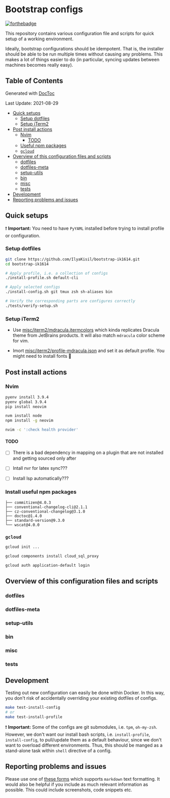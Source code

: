 # Bootstrap configs
[![forthebadge](https://forthebadge.com/images/badges/built-with-love.svg)](https://github.com/IlyaKisil)

This repository contains various configuration file and scripts for quick setup of a
working environment.

Ideally, bootstrap configurations should be idempotent. That is, the installer should be
able to be run multiple times without causing any problems. This makes a lot of things
easier to do (in particular, syncing updates between machines becomes really easy).

<!-- START doctoc generated TOC please keep comment here to allow auto update -->
<!-- DON'T EDIT THIS SECTION, INSTEAD RE-RUN doctoc TO UPDATE -->

## Table of Contents
Generated with [DocToc](https://github.com/thlorenz/doctoc)

Last Update: 2021-08-29

- [Quick setups](#quick-setups)
  - [Setup dotfiles](#setup-dotfiles)
  - [Setup iTerm2](#setup-iterm2)
- [Post install actions](#post-install-actions)
  - [Nvim](#nvim)
    - [TODO](#todo)
  - [Useful npm packages](#useful-npm-packages)
  - [`gcloud`](#gcloud)
- [Overview of this configuration files and scripts](#overview-of-this-configuration-files-and-scripts)
  - [dotfiles](#dotfiles)
  - [dotfiles-meta](#dotfiles-meta)
  - [setup-utils](#setup-utils)
  - [bin](#bin)
  - [misc](#misc)
  - [tests](#tests)
- [Development](#development)
- [Reporting problems and issues](#reporting-problems-and-issues)

<!-- END doctoc generated TOC please keep comment here to allow auto update -->

## Quick setups

:exclamation: **Important:** You need to have `PyYAML` installed before trying to install
profile or configuration.

### Setup dotfiles
```bash
git clone https://github.com/IlyaKisil/bootstrap-ik1614.git
cd bootstrap-ik1614

# Apply profile, i.e. a collection of configs
./install-profile.sh default-cli

# Apply selected configs
./install-config.sh git tmux zsh sh-aliases bin

# Verify the corresponding parts are configures correctly
./tests/verify-setup.sh
```

### Setup iTerm2
* Use [misc/iterm2/mdracula.itermcolors](./misc/iterm2/mdracula.itermcolors) which kinda
  replicates Dracula theme from JetBrains products. It will also match `mdracula` color
  scheme for vim.

* Imort [misc/iterm2/profile-mdracula.json](./misc/iterm2/profile-mdracula.json) and set
  it as default profile. You might need to install fonts 🤷


## Post install actions
### Nvim

```bash
pyenv install 3.9.4
pyenv global 3.9.4
pip install neovim

nvm install node
npm install -g neovim

nvim -c ':check health provider'
```
#### TODO
- [ ] There is a bad dependency in mapping on a plugin that are not installed and getting
  sourced only after
- [ ] Intall nvr for latex sync???
- [ ] Install lsp automatically???


### Install useful npm packages
```
├── commitizen@4.0.3
├── conventional-changelog-cli@2.1.1
├── cz-conventional-changelog@3.1.0
├── doctoc@1.4.0
├── standard-version@9.3.0
└── wscat@4.0.0
```


### `gcloud`
```bash
gcloud init ...

gcloud components install cloud_sql_proxy

gcloud auth application-default login
```


## Overview of this configuration files and scripts
### dotfiles
### dotfiles-meta
### setup-utils
### bin
### misc
### tests


## Development
Testing out new configuration can easily be done within Docker.
In this way, you don't risk of accidentally overriding your existing dotfiles of configs.
```bash
make test-install-config
# or
make test-install-profile
```
:exclamation: **Important:** Some of the configs are git submodules, i.e. `tpm`,
`oh-my-zsh`. However, we don't want our install bash scripts, i.e. `install-profile`,
`install-config`,  to pull/update them as a default behaviour, since we don't want to
overload different environments. Thus, this should be manged as a stand-alone task within
`shell` directive of a config.


## Reporting problems and issues

Please use one of [these forms][this-repo-issues] which supports `markdown` text
formatting. It would also be helpful if you include as much relevant information as
possible. This could include screenshots, code snippets etc.



<!-- References -->
[this-repo-issues]: https://github.com/IlyaKisil/bootstrap-ik1614/issues/new/choose

